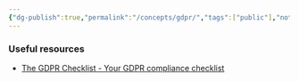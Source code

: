 ```yaml
---
{"dg-publish":true,"permalink":"/concepts/gdpr/","tags":["public"],"noteIcon":"1","created":"2024-08-03T14:53:07.418+02:00","updated":"2023-02-22T22:14:35.000+01:00"}
---
```




### Useful resources
- [The GDPR Checklist - Your GDPR compliance checklist](https://gdprchecklist.io/)